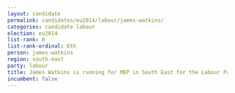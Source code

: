 ```yaml
---
layout: candidate
permalink: candidates/eu2014/labour/james-watkins/
categories: candidate labour
election: eu2014
list-rank: 6
list-rank-ordinal: 6th
person: james-watkins
region: south-east
party: labour
title: James Watkins is running for MEP in South East for the Labour Party
incumbent: false
---
```

